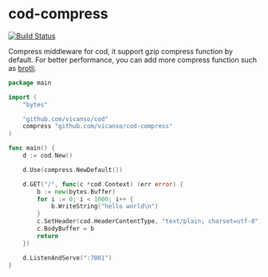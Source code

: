 # cod-compress

[![Build Status](https://img.shields.io/travis/vicanso/cod-compress.svg?label=linux+build)](https://travis-ci.org/vicanso/cod-compress)

Compress middleware for cod, it support gzip compress function by default. For better performance, you can add more compress function such as [brotli](./brotli.md).

```go
package main

import (
	"bytes"

	"github.com/vicanso/cod"
	compress "github.com/vicanso/cod-compress"
)

func main() {
	d := cod.New()

	d.Use(compress.NewDefault())

	d.GET("/", func(c *cod.Context) (err error) {
		b := new(bytes.Buffer)
		for i := 0; i < 1000; i++ {
			b.WriteString("hello world\n")
		}
		c.SetHeader(cod.HeaderContentType, "text/plain; charset=utf-8")
		c.BodyBuffer = b
		return
	})

	d.ListenAndServe(":7001")
}
```